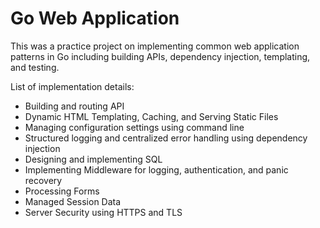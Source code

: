 # Go Web Application

This was a practice project on implementing common web application patterns in Go including building APIs,
dependency injection, templating, and testing.

List of implementation details:

- Building and routing API
- Dynamic HTML Templating, Caching, and Serving Static Files
- Managing configuration settings using command line
- Structured logging and centralized error handling using dependency injection
- Designing and implementing SQL
- Implementing Middleware for logging, authentication, and panic recovery
- Processing Forms 
- Managed Session Data
- Server Security using HTTPS and TLS
